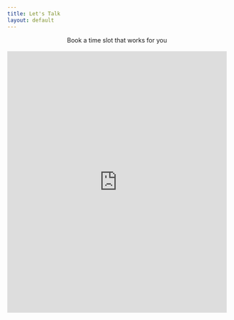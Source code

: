 ```yaml
---
title: Let's Talk
layout: default
---
```


<center>Book a time slot that works for you</center><br/>
<!-- Google Calendar Appointment Scheduling begin -->
<iframe src="https://calendar.google.com/calendar/appointments/schedules/AcZssZ1NFSZgkoko8ZrBeNTe9KmS0XOGdeGH2JDp-m6yW9NzP5UCqhODXrhJZUZmYYz5szh7jU8HBvC8?gv=true" style="border: 0" width="100%" height="600" frameborder="0"></iframe>
<!-- end Google Calendar Appointment Scheduling -->